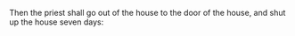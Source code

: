 Then the priest shall go out of the house to the door of the house, and shut up the house seven days:
